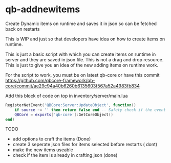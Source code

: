 # qb-addnewitems
Create Dynamic items on runtime and saves it in json so can be fetched back on restarts

This is WIP and just so that developers have idea on how to create items on runtime.

This is just a basic script with which you can create items on runtime in server and they are saved in json file. This is not a drag and drop resource. This is just to give you an idea of the new adding items on runtime work.

For the script to work, you must be on latest qb-core or have this commit https://github.com/qbcore-framework/qb-core/commit/ae29c94a40b6260b6135603f567a52a4983fb834

Add this block of code on top in inventory/server/main.lua

```lua
RegisterNetEvent('QBCore:Server:UpdateObject', function()
    if source ~= '' then return false end -- Safety check if the event was not called from the server.
    QBCore = exports['qb-core']:GetCoreObject()
end)
```

TODO

- add options to craft the items (Done)
- create 3 seperate json files for items selected before restarts ( dont)
- make the new items useable
- check if the item is already in crafting.json (done)